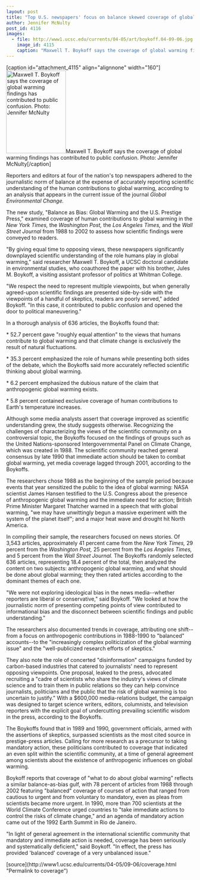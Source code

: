 ```yaml
---
layout: post
title: "Top U.S. newspapers' focus on balance skewed coverage of global warming, analysis reveals"
author: Jennifer McNulty
post_id: 4116
images:
  - file: http://www1.ucsc.edu/currents/04-05/art/boykoff.04-09-06.jpg
    image_id: 4115
    caption: "Maxwell T. Boykoff says the coverage of global warming findings has contributed to public confusion. Photo: Jennifer McNulty"
---
```


[caption id="attachment_4115" align="alignnone" width="160"]<a href="http://localhost/mysite/wp-content/uploads/2004/09/boykoff.04-09-06.jpg"><img class="size-full wp-image-4115" src="http://localhost/mysite/wp-content/uploads/2004/09/boykoff.04-09-06.jpg" alt="Maxwell T. Boykoff says the coverage of global warming findings has contributed to public confusion. Photo: Jennifer McNulty" width="160" height="222" /></a>Maxwell T. Boykoff says the coverage of global warming findings has contributed to public confusion. Photo: Jennifer McNulty[/caption]
<p>
  Reporters and editors at four of the nation's top newspapers adhered to the journalistic norm of balance at the expense of accurately reporting scientific understanding of the human contributions to global warming, according to an analysis that appears in the current issue of the journal <i>Global Environmental Change.</i>
</p>
<p>
  The new study, "Balance as Bias: Global Warming and the U.S. Prestige Press," examined coverage of human contributions to global warming in the <i>New York Times,</i> the <i>Washington Post,</i> the <i>Los Angeles Times,</i> and the <i>Wall Street Journal</i> from 1988 to 2002 to assess how scientific findings were conveyed to readers.<br>
</p>
<p>
  "By giving equal time to opposing views, these newspapers significantly downplayed scientific understanding of the role humans play in global warming," said researcher Maxwell T. Boykoff, a UCSC doctoral candidate in environmental studies, who coauthored the paper with his brother, Jules M. Boykoff, a visiting assistant professor of politics at Whitman College.<br>
</p>
<p>
  "We respect the need to represent multiple viewpoints, but when generally agreed-upon scientific findings are presented side-by-side with the viewpoints of a handful of skeptics, readers are poorly served," added Boykoff. "In this case, it contributed to public confusion and opened the door to political maneuvering."<br>
</p>
<p>
  In a thorough analysis of 636 articles, the Boykoffs found that:<br>
</p>
<p>
  * 52.7 percent gave "roughly equal attention" to the views that humans contribute to global warming and that climate change is exclusively the result of natural fluctuations.<br>
</p>
<p>
  * 35.3 percent emphasized the role of humans while presenting both sides of the debate, which the Boykoffs said more accurately reflected scientific thinking about global warming.<br>
</p>
<p>
  * 6.2 percent emphasized the dubious nature of the claim that anthropogenic global warming exists.<br>
</p>
<p>
  * 5.8 percent contained exclusive coverage of human contributions to Earth's temperature increases.<br>
</p>
<p>
  Although some media analysts assert that coverage improved as scientific understanding grew, the study suggests otherwise. Recognizing the challenges of characterizing the views of the scientific community on a controversial topic, the Boykoffs focused on the findings of groups such as the United Nations-sponsored Intergovernmental Panel on Climate Change, which was created in 1988. The scientific community reached general consensus by late 1990 that immediate action should be taken to combat global warming, yet media coverage lagged through 2001, according to the Boykoffs.<br>
</p>
<p>
  The researchers chose 1988 as the beginning of the sample period because events that year sensitized the public to the idea of global warming: NASA scientist James Hansen testified to the U.S. Congress about the presence of anthropogenic global warming and the immediate need for action; British Prime Minister Margaret Thatcher warned in a speech that with global warming, "we may have unwittingly begun a massive experiment with the system of the planet itself"; and a major heat wave and drought hit North America.<br>
</p>
<p>
  In compiling their sample, the researchers focused on news stories. Of 3,543 articles, approximately 41 percent came from the <i>New York Times,</i> 29 percent from the <i>Washington Post,</i> 25 percent from the <i>Los Angeles Times,</i> and 5 percent from the <i>Wall Street Journal.</i> The Boykoffs randomly selected 636 articles, representing 18.4 percent of the total, then analyzed the content on two subjects: anthropogenic global warming, and what should be done about global warming; they then rated articles according to the dominant themes of each one.<br>
</p>
<p>
  "We were not exploring ideological bias in the news media--whether reporters are liberal or conservative," said Boykoff. "We looked at how the journalistic norm of presenting competing points of view contributed to informational bias and the disconnect between scientific findings and public understanding."<br>
</p>
<p>
  The researchers also documented trends in coverage, attributing one shift--from a focus on anthropogenic contributions in 1988-1990 to "balanced" accounts--to the "increasingly complex politicization of the global warming issue" and the "well-publicized research efforts of skeptics."<br>
</p>
<p>
  They also note the role of concerted "disinformation" campaigns funded by carbon-based industries that catered to journalists' need to represent opposing viewpoints. One proposal, leaked to the press, advocated recruiting a "cadre of scientists who share the industry's views of climate science and to train them in public relations so they can help convince journalists, politicians and the public that the risk of global warming is too uncertain to justify." With a $600,000 media-relations budget, the campaign was designed to target science writers, editors, columnists, and television reporters with the explicit goal of undercutting prevailing scientific wisdom in the press, according to the Boykoffs.<br>
</p>
<p>
  The Boykoffs found that in 1989 and 1990, government officials, armed with the assertions of skeptics, surpassed scientists as the most cited source in prestige-press articles. Calling for more research as a precursor to taking mandatory action, these politicians contributed to coverage that indicated an even split within the scientific community, at a time of general agreement among scientists about the existence of anthropogenic influences on global warming.<br>
</p>
<p>
  Boykoff reports that coverage of "what to do about global warming" reflects a similar balance-as-bias gulf, with 78 percent of articles from 1988 through 2002 featuring "balanced" coverage of courses of action that ranged from cautious to urgent and from voluntary to mandatory, even as pleas from scientists became more urgent. In 1990, more than 700 scientists at the World Climate Conference urged countries to "take immediate actions to control the risks of climate change," and an agenda of mandatory action came out of the 1992 Earth Summit in Rio de Janeiro.<br>
</p>
<p>
  "In light of general agreement in the international scientific community that mandatory and immediate action is needed, coverage has been seriously and systematically deficient," said Boykoff. "In effect, the press has provided 'balanced' coverage of a very unbalanced issue."<br>
</p>
[source](http://www1.ucsc.edu/currents/04-05/09-06/coverage.html "Permalink to coverage")
